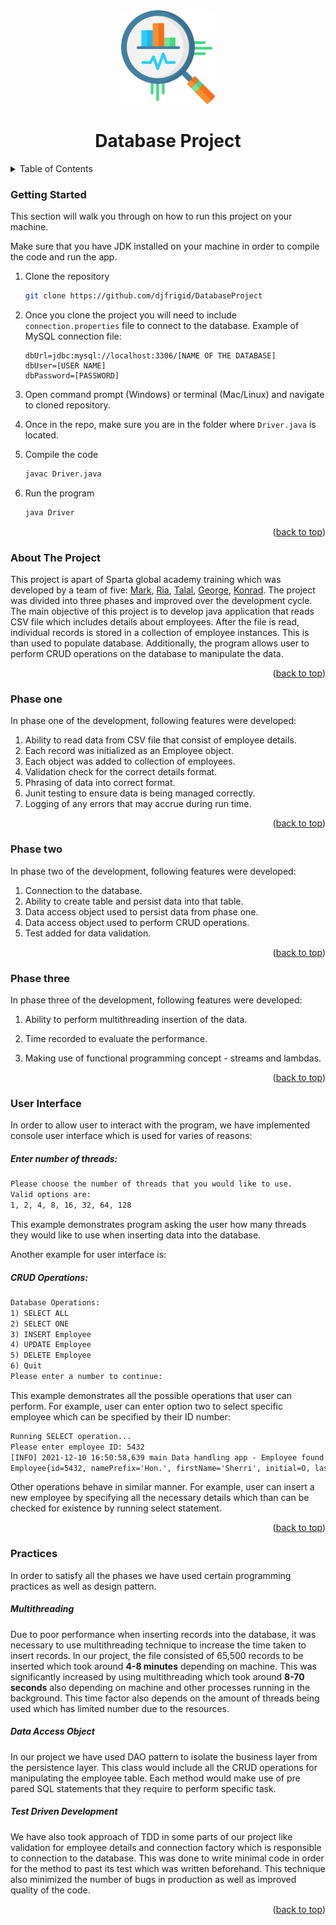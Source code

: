 <div id="top"></div>
<div align="center">
   <a href="https://github.com/djfrigid/DatabaseProject">
    <img src="images/statistics.png" alt="Logo" width="150" height="150">
  </a>
    <h1 align= "center">Database Project</h1>
</div>


<details>
  <summary>Table of Contents</summary>
  <ol>
          <li><a href="#getting-started">Getting Started</a></li>
    <li><a href="#about-the-project">About The Project</a></li>
    <li><a href="#phase-one">Phase One</a></li>
      <li><a href="#phase-two">Phase Two</a></li>
      <li><a href="#phase-three">Phase Three</a></li>
      <li><a href="#user-interface">User Interface</a></li>
      <li><a href="#practces">Practices</a></li>
  </ol>
</details>



### Getting Started

This section will walk you through on how to run this project on your machine. 

Make sure that you have JDK installed on your machine in order to compile the code and run the app. 

1. Clone the repository 

   ````sh
   git clone https://github.com/djfrigid/DatabaseProject
   ````

2. Once you clone the project you will need to include `connection.properties` file to connect to the database. Example of MySQL connection file: 

   ```properties
   dbUrl=jdbc:mysql://localhost:3306/[NAME OF THE DATABASE]
   dbUser=[USER NAME]
   dbPassword=[PASSWORD]
   ```

3. Open command prompt (Windows) or terminal (Mac/Linux) and navigate to cloned repository. 

4. Once in the repo, make sure you are in the folder where `Driver.java` is located. 

5. Compile the code

   ```sh
   javac Driver.java
   ```

6. Run the program

   ```sh
   java Driver
   ```

<p align="right">(<a href="#top">back to top</a>)</p>

### About The Project

This project is apart of Sparta global academy training which was developed by a team of five: [Mark](https://github.com/djfrigid), [Ria](https://github.com/Ria622), [Talal](https://github.com/talal1998), [George](https://github.com/gedwards97), [Konrad](https://github.com/KonradDlugosz). The project was divided into three phases and improved over the development cycle.  The main objective of this project is to develop java application that reads CSV file which includes details about employees. After the file is read, individual records is stored in a collection of employee instances. This is than used to populate database. Additionally, the program allows user to perform CRUD operations on the database to manipulate the data. 

<p align="right">(<a href="#top">back to top</a>)</p>

### Phase one

In phase one of the development, following features were developed: 

1. Ability to read data from CSV file that consist of employee details. 
2. Each record was initialized as an Employee object.
3. Each object was added to collection of employees.  
4. Validation check for the correct details format. 
5. Phrasing of data into correct format.
6. Junit testing to ensure data is being managed correctly. 
7. Logging of any errors that may accrue during run time. 

<p align="right">(<a href="#top">back to top</a>)</p>

### Phase two

In phase two of the development, following features were developed: 

1. Connection to the database.
2. Ability to create table and persist data into that table.
3. Data access object used to persist data from phase one.
4. Data access object used to perform CRUD operations.
5. Test added for data validation.

<p align="right">(<a href="#top">back to top</a>)</p>

### Phase three 

In phase three of the development, following features were developed: 

1. Ability to perform multithreading insertion of the data. 

2. Time recorded to evaluate the performance.

3. Making use of functional programming concept - streams and lambdas. 

   <p align="right">(<a href="#top">back to top</a>)</p>

### User Interface

In order to allow user to interact with the program, we have implemented console user interface which is used for varies of reasons:

##### Enter number of threads: 

````tex
Please choose the number of threads that you would like to use.
Valid options are:
1, 2, 4, 8, 16, 32, 64, 128
````

This example demonstrates program asking the user how many threads they would like to use when inserting data into the database. 

Another example for user interface is:

##### CRUD Operations: 

```tex
Database Operations:
1) SELECT ALL
2) SELECT ONE
3) INSERT Employee
4) UPDATE Employee
5) DELETE Employee
6) Quit
Please enter a number to continue: 
```

This example demonstrates all the possible operations that user can perform. For example, user can enter option two to select specific employee which can be specified by their ID number: 

````tex
Running SELECT operation...
Please enter employee ID: 5432
[INFO] 2021-12-10 16:50:58,639 main Data handling app - Employee found!
Employee{id=5432, namePrefix='Hon.', firstName='Sherri', initial=O, lastName='Shrader', gender=F, email='sherri.shrader@yahoo.com', dateOfBirth=1958-05-05, dateOfJoining=null, salary=168297}
````

Other operations behave in similar manner. For example, user can insert a new employee by specifying all the necessary details which than can be checked for existence by running select statement. 

<p align="right">(<a href="#top">back to top</a>)</p>

### Practices

In order to satisfy all the phases we have used certain programming practices as well as design pattern. 

##### Multithreading

Due to poor performance when inserting records into the database, it was necessary to use multithreading  technique to increase the time taken to insert records. In our project, the file consisted of 65,500 records to be inserted which took around **4-8 minutes** depending on machine. This was significantly increased by using multithreading which took around **8-70 seconds** also depending on machine and other processes running in the background. This time factor also depends on the amount of threads being used which has limited number due to the resources. 

##### Data Access Object

In our project we have used DAO pattern to isolate the business layer from the persistence layer. This class would include all the CRUD operations for manipulating the employee table. Each method would make use of pre pared SQL statements that they require to perform specific task. 

##### Test Driven Development

We have also took approach of TDD in some parts of our project like validation for employee details and connection factory which is responsible to connection to the database. This was done to write minimal code in order for the method to past its test which was written beforehand. This technique also minimized the number of bugs in production as well as improved quality of the code. 

<p align="right">(<a href="#top">back to top</a>)</p>